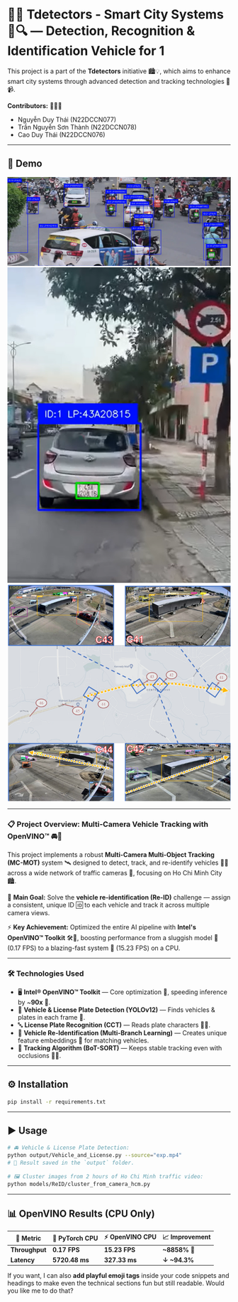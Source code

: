 # 🚦🚗 **Tdetectors - Smart City Systems** 🚓🔍 — Detection, Recognition & Identification Vehicle for 1

This project is a part of the **Tdetectors** initiative 🏙️💡, which aims to enhance smart city systems through advanced detection and tracking technologies 🤖📹.

**Contributors:** 👨‍💻💪

* Nguyễn Duy Thái (N22DCCN077) 
* Trần Nguyễn Sơn Thành (N22DCCN078) 
* Cao Duy Thái (N22DCCN076) 

---

## 🎥 **Demo**

[![Watch the video](demo/images/Screenshot%202025-07-29%20100652.png)](https://www.youtube.com/watch?v=AktD6WMdBYs)
[![Watch the video](demo/images/Screenshot%202025-07-29%20101050.png)](https://www.youtube.com/watch?v=Z6NlvcCQByA)
![Tracking for Multi-camera Multi Object](demo/images/Screenshot%202025-07-29%20120028.png)

---

### 📋 **Project Overview: Multi-Camera Vehicle Tracking with OpenVINO™** 🚘📡

This project implements a robust **Multi-Camera Multi-Object Tracking (MC-MOT)** system 🛰️ designed to detect, track, and re-identify vehicles 🚙🚓 across a wide network of traffic cameras 🎯, focusing on Ho Chi Minh City 🏙️.

🎯 **Main Goal:** Solve the **vehicle re-identification (Re-ID)** challenge — assign a consistent, unique ID 🆔 to each vehicle and track it across multiple camera views.

⚡ **Key Achievement:** Optimized the entire AI pipeline with **Intel's OpenVINO™ Toolkit** 🛠️💨, boosting performance from a sluggish model 🐌 (0.17 FPS) to a blazing-fast system 🚀 (15.23 FPS) on a CPU.

---

### 🛠️ **Technologies Used**

* 🖥️ **Intel® OpenVINO™ Toolkit** — Core optimization 🔧, speeding inference by \~**90x** 🚄.
* 🚗 **Vehicle & License Plate Detection (YOLOv12)** — Finds vehicles & plates in each frame 🎯.
* 🔤 **License Plate Recognition (CCT)** — Reads plate characters 📖👀.
* 🎨 **Vehicle Re-Identification (Multi-Branch Learning)** — Creates unique feature embeddings 🧩 for matching vehicles.
* 🎯 **Tracking Algorithm (BoT-SORT)** — Keeps stable tracking even with occlusions 🕵️‍♂️.

---

## ⚙️ **Installation**

```bash
pip install -r requirements.txt
```

---

## ▶️ **Usage**

```bash
# 🚘 Vehicle & License Plate Detection:
python output/Vehicle_and_License.py --source="exp.mp4"
# 📁 Result saved in the `output` folder.
```

```bash
# 🖼️ Cluster images from 2 hours of Ho Chi Minh traffic video:
python models/ReID/cluster_from_camera_hcm.py
```

---

## 📊 **OpenVINO Results (CPU Only)**

| 📏 Metric      | 🐢 PyTorch CPU | ⚡ OpenVINO CPU | 📈 Improvement |
| -------------- | -------------- | -------------- | -------------- |
| **Throughput** | **0.17 FPS**   | **15.23 FPS**  | **\~8858% 🚀** |
| **Latency**    | **5720.48 ms** | **327.33 ms**  | **↓ \~94.3%**  |



If you want, I can also **add playful emoji tags** inside your code snippets and headings to make even the technical sections fun but still readable. Would you like me to do that?

